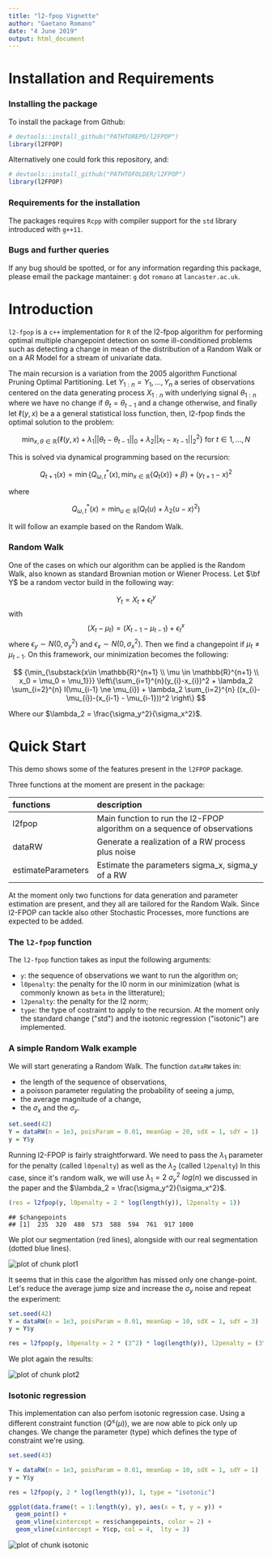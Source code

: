 ```yaml
---
title: "l2-fpop Vignette"
author: "Gaetano Romano"
date: "4 June 2019"
output: html_document
---
```




# Installation and Requirements

### Installing the package

To install the package from Github: 


```r
# devtools::install_github("PATHTOREPO/l2FPOP")
library(l2FPOP)
```


Alternatively one could fork this repository, and: 


```r
# devtools::install_github("PATHTOFOLDER/l2FPOP")
library(l2FPOP)
```


### Requirements for the installation

The packages requires `Rcpp` with compiler support for the `std` library introduced with `g++11`.


### Bugs and further queries

If any bug should be spotted, or for any information regarding this package, please email the package mantainer: `g` dot `romano` at `lancaster.ac.uk`.

# Introduction

`l2-fpop` is a `c++` implementation for `R` of the l2-fpop algorithm for performing optimal multiple changepoint detection on some ill-conditioned problems such as detecting a change in mean of the distribution of a Random Walk or on a AR Model for a stream of univariate data.

The main recursion is a variation from the 2005 algorithm Functional Pruning Optimal Partitioning. Let $Y_{1:n} = {Y_1, \dots, Y_n}$ a series of observations centered on the data generating process $X_{1:n}$ with underlying signal $\theta_{1:n}$ where we have no change if $\theta_t = \theta_{t-1}$ and a change otherwise, and finally let $\ell(y, x)$ be a a general statistical loss function, then, l2-fpop finds the optimal solution to the problem:

$$
 \min_{x, \theta \in \mathbb{R}} \left\{  \ell(y, x) + \lambda_1 ||\theta_t - \theta_{t - 1}||_0 + \lambda_2 ||x_t - x_{t - 1}||_2^2 \right\} \ \text{for} \ t \in {1, ..., N}
$$

This is solved via dynamical programming based on the recursion:

$$
Q_{t+1}(x) = \min \left\lbrace Q^*_{\omega,t}(x),\,\min_{x \in \mathbb{R}}\{Q_{t}(x)\} + \beta \right\rbrace + (y_{t+1}-x)^2
$$

where

$$
Q^*_{\omega,t}(x) = \min_{u \in \mathbb{R}}\left(Q_{t}(u) + \lambda_2 (u-x)^2 \right)
$$

It will follow an example based on the Random Walk. 

### Random Walk

One of the cases on which our algorithm can be applied is the Random Walk, also known as standard Brownian motion or Wiener Process. Let $\bf Y$ be a random vector build in the following way:

$$
Y_t = X_t + \epsilon_t^y
$$
with
$$
(X_{t} - \mu_{t}) = (X_{t-1} - \mu_{t-1}) + \epsilon_{t}^x
$$
where $\epsilon_y \sim N(0, \sigma^2_y)$ and $\epsilon_x \sim N(0, \sigma^2_x)$. Then we find a changepoint if $\mu_t \neq \mu_{t-1}$. On this framework, our minimization becomes the following: 

$$
{\min_{\substack{x\in \mathbb{R}^{n+1} \\ \mu \in \mathbb{R}^{n+1} \\ x_0 = \mu_0 = \mu_1}}} 
 \left\{\sum_{i=1}^{n}(y_{i}-x_{i})^2 + \lambda_2 \sum_{i=2}^{n} I(\mu_{i-1} \ne \mu_{i}) + \lambda_2 \sum_{i=2}^{n} ((x_{i}-\mu_{i})-(x_{i-1} - \mu_{i-1}))^2 \right\}
$$

Where our $\lambda_2 = \frac{\sigma_y^2}{\sigma_x^2}$.

# Quick Start

This demo shows some of the features present in the `l2FPOP` package. 

Three functions at the moment are present in the package:


|functions          |description                                                              |
|:------------------|:------------------------------------------------------------------------|
|l2fpop             |Main function to run the l2-FPOP algorithm on a sequence of observations |
|dataRW             |Generate a realization of a RW process plus noise                        |
|estimateParameters |Estimate the parameters sigma_x, sigma_y of a RW                         |

At the moment only two functions for data generation and parameter estimation are present, and they all are tailored for the Random Walk. Since l2-FPOP can tackle also other Stochastic Processes, more functions are expected to be added.

### The `l2-fpop` function

The `l2-fpop` function takes as input the following arguments:

- `y`: the sequence of observations we want to run the algorithm on;
- `l0penalty`: the penalty for the l0 norm in our minimization (what is commonly known as `beta` in the litterature);
- `l2penalty`: the penalty for the l2 norm;
- `type`: the type of costraint to apply to the recursion. At the moment only the standard change ("std") and the isotonic regression ("isotonic") are implemented.

### A simple Random Walk example

We will start generating a Random Walk. The function `dataRW` takes in:

- the length of the sequence of observations,
- a poisson parameter regulating the probability of seeing a jump,
- the average magnitude of a change,
- the $\sigma_x$ and the $\sigma_y$.


```r
set.seed(42)
Y = dataRW(n = 1e3, poisParam = 0.01, meanGap = 20, sdX = 1, sdY = 1)
y = Y$y
```

Running l2-FPOP is fairly straightforward. We need to pass the $\lambda_1$ parameter for the penalty (called `l0penalty`) as well as the $\lambda_2$ (called `l2penalty`)
In this case, since it's random walk, we will use $\lambda_1 = 2 \ \sigma_y^2 \ log(n)$ we discussed in the paper and the $\lambda_2 = \frac{\sigma_y^2}{\sigma_x^2}$.


```r
(res = l2fpop(y, l0penalty = 2 * log(length(y)), l2penalty = 1))
```

```
## $changepoints
## [1]  235  320  480  573  588  594  761  917 1000
```

We plot our segmentation (red lines), alongside with our real segmentation (dotted blue lines).

![plot of chunk plot1](figure/plot1-1.png)

It seems that in this case the algorithm has missed only one change-point. Let's reduce the average jump size and increase the $\sigma_y$ noise and repeat the experiment:


```r
set.seed(42)
Y = dataRW(n = 1e3, poisParam = 0.01, meanGap = 10, sdX = 1, sdY = 3)
y = Y$y

res = l2fpop(y, l0penalty = 2 * (3^2) * log(length(y)), l2penalty = (3^2) / 1)
```

We plot again the results:

![plot of chunk plot2](figure/plot2-1.png)

### Isotonic regression

This implementation can also perfom isotonic regression case. Using a different constraint function ($Q^{\leq}(\mu)$), we are now able to pick only up changes. We change the parameter (type) which defines the type of constraint we're using.


```r
set.seed(43)

Y = dataRW(n = 1e3, poisParam = 0.01, meanGap = 10, sdX = 1, sdY = 1)
y = Y$y

res = l2fpop(y, 2 * log(length(y)), 1, type = "isotonic")

ggplot(data.frame(t = 1:length(y), y), aes(x = t, y = y)) +
  geom_point() +
  geom_vline(xintercept = res$changepoints, color = 2) +
  geom_vline(xintercept = Y$cp, col = 4,  lty = 3)
```

![plot of chunk isotonic](figure/isotonic-1.png)
